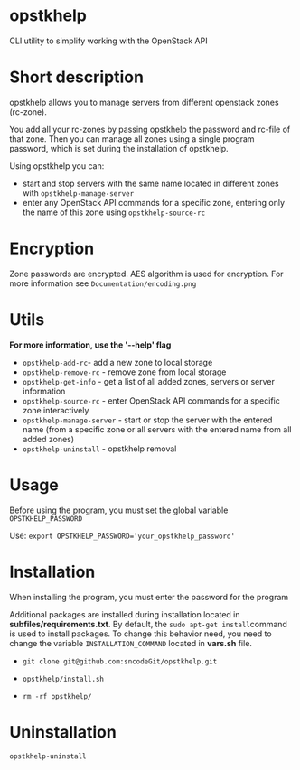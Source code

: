 # opstkhelp
CLI utility to simplify working with the OpenStack API

# Short description
opstkhelp allows you to manage servers from different openstack zones (rc-zone).

You add all your rc-zones by passing opstkhelp the password and rc-file of that zone. Then you can manage all zones using a single program password, which is set during the installation of opstkhelp.

Using opstkhelp you can:
- start and stop servers with the same name located in different zones with `opstkhelp-manage-server`
- enter any OpenStack API commands for a specific zone, entering only the name of this zone using `opstkhelp-source-rc`

# Encryption
Zone passwords are encrypted. AES algorithm is used for encryption. For more information see `Documentation/encoding.png`

# Utils
**For more information, use the '--help' flag**
- `opstkhelp-add-rc`- add a new zone to local storage
- `opstkhelp-remove-rc` - remove zone from local storage
- `opstkhelp-get-info` - get a list of all added zones, servers or server information
- `opstkhelp-source-rc` - enter OpenStack API commands for a specific zone interactively
- `opstkhelp-manage-server` - start or stop the server with the entered name (from a specific zone or all servers with the entered name from all added zones)
- `opstkhelp-uninstall` - opstkhelp removal

# Usage
Before using the program, you must set the global variable `OPSTKHELP_PASSWORD`

Use: `export OPSTKHELP_PASSWORD='your_opstkhelp_password'`

# Installation
When installing the program, you must enter the password for the program

Additional packages are installed during installation located in **subfiles/requirements.txt**. By default, the `sudo apt-get install`command is used to install packages. To change this behavior need, you need to change the variable `INSTALLATION_COMMAND` located in **vars.sh** file.

- `git clone git@github.com:sncodeGit/opstkhelp.git`

- `opstkhelp/install.sh`

- `rm -rf opstkhelp/`

# Uninstallation
`opstkhelp-uninstall`
